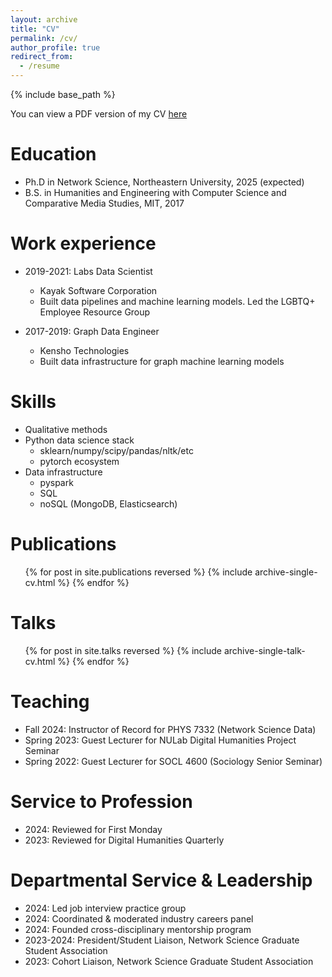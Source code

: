 ```yaml
---
layout: archive
title: "CV"
permalink: /cv/
author_profile: true
redirect_from:
  - /resume
---
```


{% include base_path %}

You can view a PDF version of my CV [here](http://asmithh.github.io/files/asmithh_cv.pdf)

Education
======
* Ph.D in Network Science, Northeastern University, 2025 (expected)
* B.S. in Humanities and Engineering with Computer Science and Comparative Media Studies, MIT, 2017

Work experience
======
* 2019-2021: Labs Data Scientist
  * Kayak Software Corporation
  * Built data pipelines and machine learning models. Led the LGBTQ+ Employee Resource Group

* 2017-2019: Graph Data Engineer
  * Kensho Technologies
  * Built data infrastructure for graph machine learning models
  
Skills
======
* Qualitative methods
* Python data science stack
  * sklearn/numpy/scipy/pandas/nltk/etc
  * pytorch ecosystem
* Data infrastructure
  * pyspark
  * SQL
  * noSQL (MongoDB, Elasticsearch)

Publications
======
  <ul>{% for post in site.publications reversed %}
    {% include archive-single-cv.html %}
  {% endfor %}</ul>
  
Talks
======
  <ul>{% for post in site.talks reversed %}
    {% include archive-single-talk-cv.html  %}
  {% endfor %}</ul>
  
Teaching
======
* Fall 2024: Instructor of Record for PHYS 7332 (Network Science Data)
* Spring 2023: Guest Lecturer for NULab Digital Humanities Project Seminar
* Spring 2022: Guest Lecturer for SOCL 4600 (Sociology Senior Seminar)
  
Service to Profession
======
* 2024: Reviewed for First Monday 
* 2023: Reviewed for Digital Humanities Quarterly

Departmental Service & Leadership
=====
* 2024: Led job interview practice group
* 2024: Coordinated & moderated industry careers panel
* 2024: Founded cross-disciplinary mentorship program
* 2023-2024: President/Student Liaison, Network Science Graduate Student Association
* 2023: Cohort Liaison, Network Science Graduate Student Association
